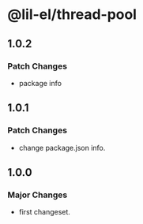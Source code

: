 # @lil-el/thread-pool

## 1.0.2

### Patch Changes

- package info

## 1.0.1

### Patch Changes

- change package.json info.

## 1.0.0

### Major Changes

- first changeset.
